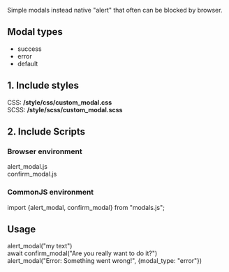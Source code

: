 Simple modals instead native "alert" that often can be blocked by browser. 

## Modal types
- success
- error
- default

## 1. Include styles
CSS: <b>/style/css/custom_modal.css</b>  
SCSS: <b>/style/scss/custom_modal.scss</b>

## 2. Include Scripts

### Browser environment
alert_modal.js  
confirm_modal.js  

### CommonJS environment
import {alert_modal, confirm_modal} from "modals.js"; 


## Usage

alert_modal("my text")  
await confirm_modal("Are you really want to do it?")  
alert_modal("Error: Something went wrong!", {modal_type: "error"})